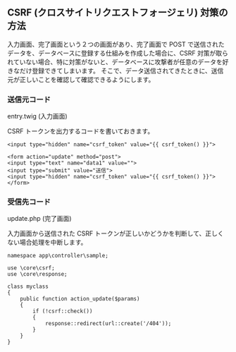 ## CSRF (クロスサイトリクエストフォージェリ) 対策の方法

入力画面、完了画面という２つの画面があり、完了画面で POST で送信されたデータを、データベースに登録する仕組みを作成した場合に、CSRF 対策が取られていない場合、特に対策がないと、データベースに攻撃者が任意のデータを好きなだけ登録できてしまいます。
そこで、データ送信されてきたときに、送信元が正しいことを確認して確認できるようにします。


### 送信元コード

entry.twig (入力画面)

CSRF トークンを出力するコードを書いておきます。

```<input type="hidden" name="csrf_token" value="{{ csrf_token() }}">```

```
<form action="update" method="post">
<input type="text" name="data1" value="">
<input type="submit" value="送信">
<input type="hidden" name="csrf_token" value="{{ csrf_token() }}">
</form>
```

### 受信先コード

update.php (完了画面)

入力画面から送信された CSRF トークンが正しいかどうかを判断して、正しくない場合処理を中断します。

```
namespace app\controller\sample;

use \core\csrf;
use \core\response;

class myclass
{
    public function action_update($params)
    {
        if (!csrf::check())
        {
            response::redirect(url::create('/404'));
        }
    }
}
```
